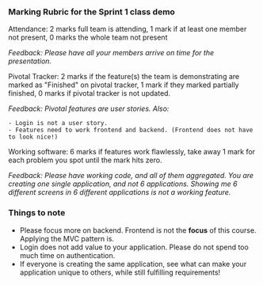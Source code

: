 ### Marking Rubric for the Sprint 1 class demo
Attendance: 2 marks full team is attending, 1 mark if at least one member not present, 0 marks the whole team not present

_Feedback: Please have all your members arrive on time for the presentation._


Pivotal Tracker: 2 marks if the feature(s) the team is demonstrating are marked as "Finished" on pivotal tracker, 
1 mark if they marked partially finished, 0 marks if pivotal tracker is not updated.

_Feedback: Pivotal features are user stories. Also:_

```
- Login is not a user story.
- Features need to work frontend and backend. (Frontend does not have to look nice!)
```

Working software: 6 marks if features work flawlessly, take away 1 mark for each problem you spot until the mark hits zero.

_Feedback: Please have working code, and all of them aggregated. You are creating one single application,
and not 6 applications. Showing me 6 different screens in 6 different applications is not a working feature._

### Things to note
- Please focus more on backend. Frontend is not the **focus** of this course. Applying the MVC pattern is.
- Login does not add value to your application. Please do not spend too much time on authentication.
- If everyone is creating the same application, see what can make your application unique to others, while still fulfilling requirements!
